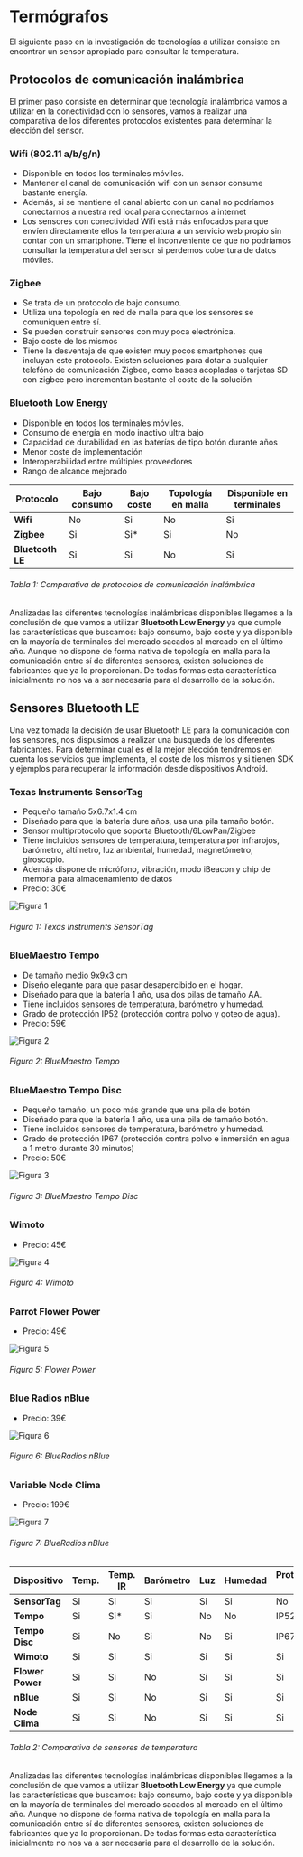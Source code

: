 # Termógrafos

El siguiente paso en la investigación de tecnologías a utilizar consiste en encontrar un sensor apropiado para consultar la temperatura. 


## Protocolos de comunicación inalámbrica

El primer paso consiste en determinar que tecnología inalámbrica vamos a utilizar en la conectividad con lo sensores, vamos a realizar una comparativa de los diferentes protocolos existentes para determinar la elección del sensor.

### Wifi (802.11 a/b/g/n)
 - Disponible en todos los terminales móviles.
 - Mantener el canal de comunicación wifi con un sensor consume bastante energía.
 - Además, si se mantiene el canal abierto con un canal no podríamos conectarnos a nuestra red local para conectarnos a internet
 - Los sensores con conectividad Wifi está más enfocados para que envíen directamente ellos la temperatura a un servicio web propio sin contar con un smartphone. Tiene el inconveniente de que no podríamos consultar la temperatura del sensor si perdemos cobertura de datos móviles.

### Zigbee
 - Se trata de un protocolo de bajo consumo.
 - Utiliza una topología en red de malla para que los sensores se comuniquen entre sí.
 - Se pueden construir sensores con muy poca electrónica.
 - Bajo coste de los mismos 
 - Tiene la desventaja de que existen muy pocos smartphones que incluyan este protocolo. Existen soluciones para dotar a cualquier telefóno de comunicación Zigbee, como bases acopladas o tarjetas SD con zigbee pero incrementan bastante el coste de la solución

### Bluetooth Low Energy
 - Disponible en todos los terminales móviles.
 - Consumo de energía en modo inactivo ultra bajo
 - Capacidad de durabilidad en las baterías de tipo botón durante años 
 - Menor coste de implementación
 - Interoperabilidad entre múltiples proveedores
 - Rango de alcance mejorado
 
| Protocolo        | Bajo consumo | Bajo coste  | Topología en malla | Disponible en terminales |
| ---------------- | ------------ | ----------- | ------------------ | ------------------------ |
| **Wifi**         | No           | Si          | No                 | Si                       |
| **Zigbee**       | Si           | Si*         | Si                 | No                       |
| **Bluetooth LE** | Si           | Si          | No                 | Si                       | 
###### *Tabla 1: Comparativa de protocolos de comunicación inalámbrica*

Analizadas las diferentes tecnologías inalámbricas disponibles llegamos a la conclusión de que vamos a utilizar **Bluetooth Low Energy** ya que cumple las características que buscamos: bajo consumo, bajo coste y ya disponible en la mayoría de terminales del mercado sacados al mercado en el último año. Aunque no dispone de forma nativa de topología en malla para la comunicación entre sí de diferentes sensores, existen soluciones de fabricantes que ya lo proporcionan. De todas formas esta característica inicialmente no nos va a ser necesaria para el desarrollo de la solución.

## Sensores Bluetooth LE

Una vez tomada la decisión de usar Bluetooth LE para la comunicación con los sensores, nos dispusimos a realizar una busqueda de los diferentes fabricantes. Para determinar cual es el la mejor elección tendremos en cuenta los servicios que implementa, el coste de los mismos y si tienen SDK y ejemplos para recuperar la información desde dispositivos Android.

### Texas Instruments SensorTag
 - Pequeño tamaño 5x6.7x1.4 cm
 - Diseñado para que la batería dure años, usa una pila tamaño botón.
 - Sensor multiprotocolo que soporta Bluetooth/6LowPan/Zigbee
 - Tiene incluidos sensores de temperatura, temperatura por infrarojos, barómetro, altímetro, luz ambiental, humedad, magnetómetro, giroscopio.
 - Además dispone de micrófono, vibración, modo iBeacon y chip de memoria para almacenamiento de datos
 - Precio: 30€
 
 ![Figura 1](./imagenes/texas_instruments_sensortag.jpg)
###### *Figura 1: Texas Instruments SensorTag*

### BlueMaestro Tempo
- De tamaño medio 9x9x3 cm
- Diseño elegante para que pasar desapercibido en el hogar.
- Diseñado para que la batería 1 año, usa dos pilas de tamaño AA.
- Tiene incluidos sensores de temperatura, barómetro y humedad.
- Grado de protección IP52 (protección contra polvo y goteo de agua).
- Precio: 59€
 

![Figura 2](./imagenes/bluemaestro_tempo.jpg)
###### *Figura 2: BlueMaestro Tempo*

### BlueMaestro Tempo Disc
 - Pequeño tamaño, un poco más grande que una pila de botón
 - Diseñado para que la batería 1 año, usa una pila de tamaño botón.
 - Tiene incluidos sensores de temperatura, barómetro y humedad.
 - Grado de protección IP67 (protección contra polvo e inmersión en agua a 1 metro durante 30 minutos)
 - Precio: 50€

![Figura 3](./imagenes/bluemaestro_tempo_disc.jpg)
###### *Figura 3: BlueMaestro Tempo Disc*

### Wimoto
- Precio: 45€

![Figura 4](./imagenes/wimoto.jpg)
###### *Figura 4: Wimoto*

### Parrot Flower Power
- Precio: 49€

![Figura 5](./imagenes/parrot_flower_power.jpg)
###### *Figura 5: Flower Power*

### Blue Radios nBlue
- Precio: 39€

![Figura 6](./imagenes/blueradios_nblue.jpg)
###### *Figura 6: BlueRadios nBlue*

### Variable Node Clima
- Precio: 199€

![Figura 7](./imagenes/variable_node_clima.jpg)
###### *Figura 7: BlueRadios nBlue*

 
 
| Dispositivo      | Temp. | Temp. IR | Barómetro | Luz | Humedad | Proteccion IP | SDK/Ejemplos | Coste |
| ---------------- | ----- | -------- | --------- | --- | ------- | ---- | ------------ | ----- |
| **SensorTag**    | Si    | Si       | Si        | Si  | Si      | No   | Si           | 30€   |
| **Tempo**        | Si    | Si*      | Si        | No  | No      | IP52 | No           | 59€   |
| **Tempo Disc**   | Si    | No       | Si        | No  | Si      | IP67 | No           | 50€   |
| **Wimoto**       | Si    | Si       | Si        | Si  | Si      | Si   | Si           | 45€   |
| **Flower Power** | Si    | Si       | No        | Si  | Si      | Si   | Si           | 49€   |
| **nBlue**        | Si    | Si       | No        | Si  | Si      | Si   | Si           | 39€   |
| **Node Clima**   | Si    | Si       | No        | Si  | Si      | Si   | Si           | 199€  |
###### *Tabla 2: Comparativa de sensores de temperatura*       

Analizadas las diferentes tecnologías inalámbricas disponibles llegamos a la conclusión de que vamos a utilizar **Bluetooth Low Energy** ya que cumple las características que buscamos: bajo consumo, bajo coste y ya disponible en la mayoría de terminales del mercado sacados al mercado en el último año. Aunque no dispone de forma nativa de topología en malla para la comunicación entre sí de diferentes sensores, existen soluciones de fabricantes que ya lo proporcionan. De todas formas esta característica inicialmente no nos va a ser necesaria para el desarrollo de la solución.